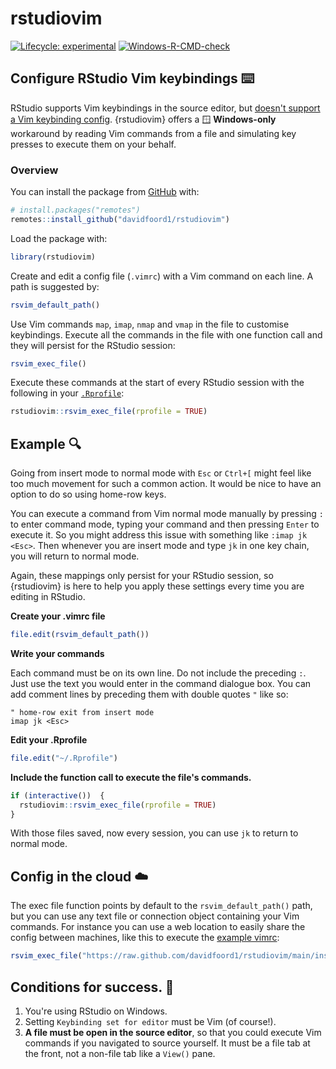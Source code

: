 # rstudiovim

<!-- badges: start -->
[![Lifecycle: experimental](https://img.shields.io/badge/lifecycle-experimental-orange.svg)](https://lifecycle.r-lib.org/articles/stages.html#experimental)
[![Windows-R-CMD-check](https://github.com/davidfoord1/rstudiovim/actions/workflows/R-CMD-check.yaml/badge.svg)](https://github.com/davidfoord1/rstudiovim/actions/workflows/R-CMD-check.yaml)
<!-- badges: end -->

## Configure RStudio Vim keybindings ⌨️

RStudio supports Vim keybindings in the source editor, but 
[doesn't support a Vim keybinding config](https://github.com/rstudio/rstudio/issues/7350).
{rstudiovim} offers a 🪟 **Windows-only** workaround by reading Vim commands from 
a file and simulating key presses to execute them on your behalf.

### Overview
You can install the package from
[GitHub](https://github.com/davidfoord1/rstudiovim) with:

``` r
# install.packages("remotes")
remotes::install_github("davidfoord1/rstudiovim")
```

Load the package with:

``` r
library(rstudiovim)
```

Create and edit a config file (`.vimrc`) with a Vim command on each line. A
path is suggested by:

``` r
rsvim_default_path()
```

Use Vim commands `map`, `imap`, `nmap` and `vmap` in the file to
customise keybindings. Execute all the commands in the file with
one function call and they will persist for the RStudio session:

```r
rsvim_exec_file()
```

Execute these commands at the start of every RStudio session with the following in your
[`.Rprofile`](https://www.rdocumentation.org/packages/base/versions/3.6.2/topics/Startup):

```r
rstudiovim::rsvim_exec_file(rprofile = TRUE)
```

## Example 🔍

Going from insert mode to normal mode with `Esc` or `Ctrl+[` might feel like too
much movement for such a common action. It would be nice to have an option to do
so using home-row keys.

You can execute a command from Vim normal mode manually by pressing `:` to enter
command mode, typing your command and then pressing `Enter` to execute it. So
you might address this issue with something like `:imap jk <Esc>`. Then whenever
you are insert mode and type `jk` in one key chain, you will return to normal
mode.

Again, these mappings only persist for your RStudio session, so {rstudiovim} is 
here to help you apply these settings every time you are editing in RStudio.

**Create your .vimrc file**

```r
file.edit(rsvim_default_path())
```

**Write your commands**

Each command must be on its own line. Do not include the preceding `:`. Just use
the text you would enter in the command dialogue box. You can add comment lines
by preceding them with double quotes `"` like so:

```vim
" home-row exit from insert mode
imap jk <Esc>

```

**Edit your .Rprofile**

```r
file.edit("~/.Rprofile")
```

**Include the function call to execute the file's commands.**

```r
if (interactive())  {
  rstudiovim::rsvim_exec_file(rprofile = TRUE)
}
```

With those files saved, now every session, you can use `jk` to return to normal mode. 

## Config in the cloud ☁️

The exec file function points by default to the `rsvim_default_path()` path, 
but you can use any text file or connection object containing your Vim commands.
For instance you can use a web location to easily share the config between
machines, like this to execute the [example vimrc](https://github.com/davidfoord1/rstudiovim/blob/main/inst/example.vimrc):

```r
rsvim_exec_file("https://raw.github.com/davidfoord1/rstudiovim/main/inst/example.vimrc")
```

## Conditions for success. 📃

1. You're using RStudio on Windows.
2. Setting `Keybinding set for editor` must be Vim (of course!).
3. **A file must be open in the source editor**, so that you could execute Vim 
commands if you navigated to source yourself. It must be a file tab at the front,
not a non-file tab like a `View()` pane.
